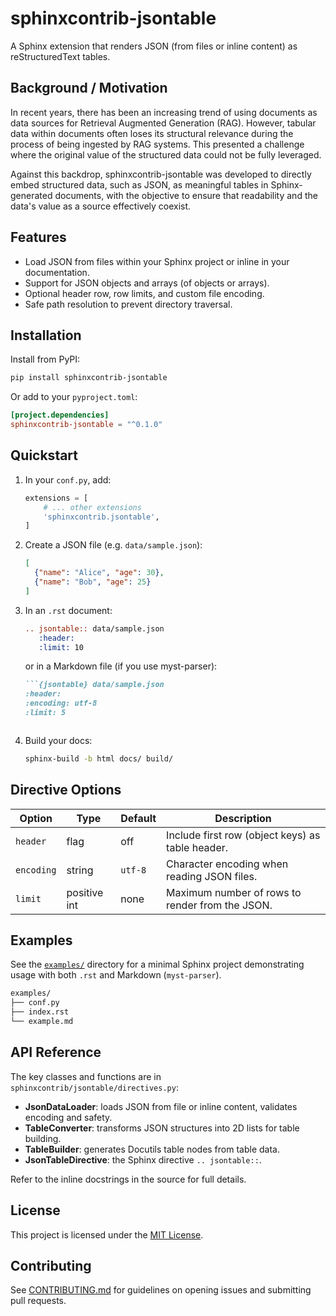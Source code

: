 # sphinxcontrib-jsontable

A Sphinx extension that renders JSON (from files or inline content) as reStructuredText tables.

## Background / Motivation

In recent years, there has been an increasing trend of using documents as data sources for Retrieval Augmented Generation (RAG). However, tabular data within documents often loses its structural relevance during the process of being ingested by RAG systems. This presented a challenge where the original value of the structured data could not be fully leveraged.

Against this backdrop, sphinxcontrib-jsontable was developed to directly embed structured data, such as JSON, as meaningful tables in Sphinx-generated documents, with the objective to ensure that readability and the data's value as a source effectively coexist.

## Features

* Load JSON from files within your Sphinx project or inline in your documentation.
* Support for JSON objects and arrays (of objects or arrays).
* Optional header row, row limits, and custom file encoding.
* Safe path resolution to prevent directory traversal.

## Installation

Install from PyPI:

```bash
pip install sphinxcontrib-jsontable
```

Or add to your `pyproject.toml`:

```toml
[project.dependencies]
sphinxcontrib-jsontable = "^0.1.0"
```

## Quickstart

1. In your `conf.py`, add:

   ```python
   extensions = [
       # ... other extensions
       'sphinxcontrib.jsontable',
   ]
   ```

2. Create a JSON file (e.g. `data/sample.json`):

   ```json
   [
     {"name": "Alice", "age": 30},
     {"name": "Bob", "age": 25}
   ]
   ```

3. In an `.rst` document:

   ```rst
   .. jsontable:: data/sample.json
      :header:
      :limit: 10
   ```

   or in a Markdown file (if you use myst-parser):

   ````markdown
   ```{jsontable} data/sample.json
   :header:
   :encoding: utf-8
   :limit: 5
   ````

   ```
   ```

4. Build your docs:

   ```bash
   sphinx-build -b html docs/ build/
   ```

## Directive Options

| Option     | Type         | Default | Description                                      |
| ---------- | ------------ | ------- | ------------------------------------------------ |
| `header`   | flag         | off     | Include first row (object keys) as table header. |
| `encoding` | string       | `utf-8` | Character encoding when reading JSON files.      |
| `limit`    | positive int | none    | Maximum number of rows to render from the JSON.  |

## Examples

See the [`examples/`](examples/) directory for a minimal Sphinx project demonstrating usage with both `.rst` and Markdown (`myst-parser`).

```bash
examples/
├── conf.py
├── index.rst
└── example.md
```

## API Reference

The key classes and functions are in `sphinxcontrib/jsontable/directives.py`:

* **JsonDataLoader**: loads JSON from file or inline content, validates encoding and safety.
* **TableConverter**: transforms JSON structures into 2D lists for table building.
* **TableBuilder**: generates Docutils table nodes from table data.
* **JsonTableDirective**: the Sphinx directive `.. jsontable::`.

Refer to the inline docstrings in the source for full details.

## License

This project is licensed under the [MIT License](LICENSE).

## Contributing

See [CONTRIBUTING.md](CONTRIBUTING.md) for guidelines on opening issues and submitting pull requests.
